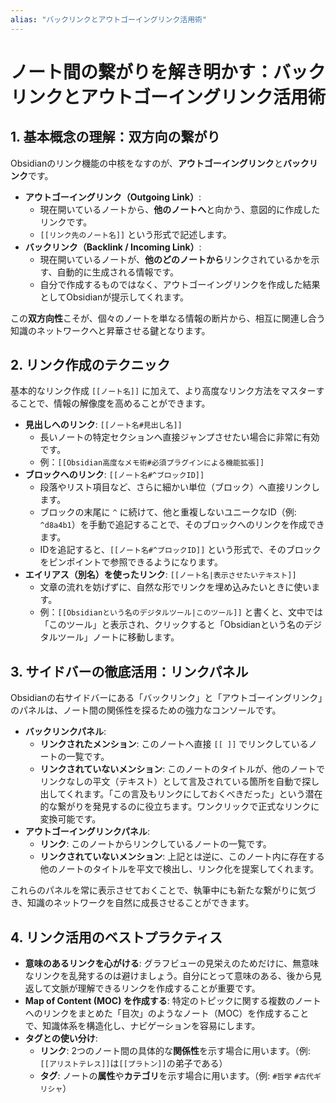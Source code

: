 ```yaml
---
alias: "バックリンクとアウトゴーイングリンク活用術"
---
```

# ノート間の繋がりを解き明かす：バックリンクとアウトゴーイングリンク活用術

## 1. 基本概念の理解：双方向の繋がり

Obsidianのリンク機能の中核をなすのが、**アウトゴーイングリンク**と**バックリンク**です。

*   **アウトゴーイングリンク（Outgoing Link）**:
    *   現在開いているノートから、**他のノートへ**と向かう、意図的に作成したリンクです。
    *   `[[リンク先のノート名]]` という形式で記述します。
*   **バックリンク（Backlink / Incoming Link）**:
    *   現在開いているノートが、**他のどのノートから**リンクされているかを示す、自動的に生成される情報です。
    *   自分で作成するものではなく、アウトゴーイングリンクを作成した結果としてObsidianが提示してくれます。

この**双方向性**こそが、個々のノートを単なる情報の断片から、相互に関連し合う知識のネットワークへと昇華させる鍵となります。

## 2. リンク作成のテクニック

基本的なリンク作成 `[[ノート名]]` に加えて、より高度なリンク方法をマスターすることで、情報の解像度を高めることができます。

*   **見出しへのリンク**: `[[ノート名#見出し名]]`
    *   長いノートの特定セクションへ直接ジャンプさせたい場合に非常に有効です。
    *   例：`[[Obsidian高度なメモ術#必須プラグインによる機能拡張]]`
*   **ブロックへのリンク**: `[[ノート名#^ブロックID]]`
    *   段落やリスト項目など、さらに細かい単位（ブロック）へ直接リンクします。
    *   ブロックの末尾に `^` に続けて、他と重複しないユニークなID（例: `^d8a4b1`）を手動で追記することで、そのブロックへのリンクを作成できます。
    *   IDを追記すると、`[[ノート名#^ブロックID]]` という形式で、そのブロックをピンポイントで参照できるようになります。
*   **エイリアス（別名）を使ったリンク**: `[[ノート名|表示させたいテキスト]]`
    *   文章の流れを妨げずに、自然な形でリンクを埋め込みたいときに使います。
    *   例：`[[Obsidianという名のデジタルツール|このツール]]` と書くと、文中では「このツール」と表示され、クリックすると「Obsidianという名のデジタルツール」ノートに移動します。

## 3. サイドバーの徹底活用：リンクパネル

Obsidianの右サイドバーにある「バックリンク」と「アウトゴーイングリンク」のパネルは、ノート間の関係性を探るための強力なコンソールです。

*   **バックリンクパネル**:
    *   **リンクされたメンション**: このノートへ直接 `[[ ]]` でリンクしているノートの一覧です。
    *   **リンクされていないメンション**: このノートのタイトルが、他のノートでリンクなしの平文（テキスト）として言及されている箇所を自動で探し出してくれます。「この言及もリンクにしておくべきだった」という潜在的な繋がりを発見するのに役立ちます。ワンクリックで正式なリンクに変換可能です。
*   **アウトゴーイングリンクパネル**:
    *   **リンク**: このノートからリンクしているノートの一覧です。
    *   **リンクされていないメンション**: 上記とは逆に、このノート内に存在する他のノートのタイトルを平文で検出し、リンク化を提案してくれます。

これらのパネルを常に表示させておくことで、執筆中にも新たな繋がりに気づき、知識のネットワークを自然に成長させることができます。

## 4. リンク活用のベストプラクティス

*   **意味のあるリンクを心がける**: グラフビューの見栄えのためだけに、無意味なリンクを乱発するのは避けましょう。自分にとって意味のある、後から見返して文脈が理解できるリンクを作成することが重要です。
*   **Map of Content (MOC) を作成する**: 特定のトピックに関する複数のノートへのリンクをまとめた「目次」のようなノート（MOC）を作成することで、知識体系を構造化し、ナビゲーションを容易にします。
*   **タグとの使い分け**:
    *   **リンク**: 2つのノート間の具体的な**関係性**を示す場合に用います。（例: `[[アリストテレス]]`は`[[プラトン]]`の弟子である）
    *   **タグ**: ノートの**属性**や**カテゴリ**を示す場合に用います。（例: `#哲学` `#古代ギリシャ`）
